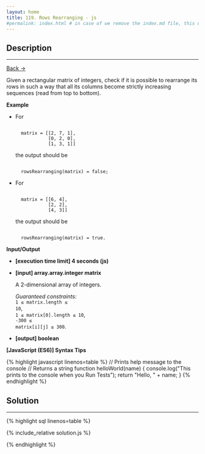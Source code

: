 ```yaml
---
layout: home
title: 119. Rows Rearranging - js 
#permalink: index.html # in case of we remove the index.md file, this doc will be the index page
---
```


<div class="row">
<div class="columnStmt" markdown="1">

## Description

---

[Back -> ](../README.md)

Given a rectangular matrix of integers, check if it is possible to rearrange its rows in such a way that all its columns become strictly increasing sequences (read from top to bottom).

**Example**

- For

  <code type='preformat'>
    matrix = [[2, 7, 1], 
              [0, 2, 0], 
              [1, 3, 1]]
  </code>

  the output should be

  <code type='preformat'>
    rowsRearranging(matrix) = false;
  </code>

- For

  <code type='preformat'>
    matrix = [[6, 4], 
              [2, 2], 
              [4, 3]]
  </code>

  the output should be

  <code type='preformat'>
    rowsRearranging(matrix) = true.
  </code>

**Input/Output**

- **[execution time limit] 4 seconds (js)**

- **[input] array.array.integer matrix**

  A 2-dimensional array of integers.

  _Guaranteed constraints:_<br>
  <code>1 ≤ matrix.length ≤ 10</code>,<br>
  <code>1 ≤ matrix[0].length ≤ 10</code>,<br>
  <code>-300 ≤ matrix[i][j] ≤ 300</code>.

* **[output] boolean**

**[JavaScript (ES6)] Syntax Tips**

{% highlight javascript linenos=table %}
// Prints help message to the console
// Returns a string
function helloWorld(name) {
console.log("This prints to the console when you Run Tests");
return "Hello, " + name;
}
{% endhighlight %}

</div>
<div class="columnSol" markdown="1">

## Solution

---

{% highlight sql linenos=table %}

{% include_relative solution.js %}

{% endhighlight %}

</div>
</div>
